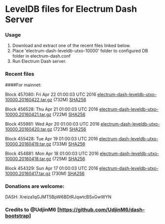 # LevelDB files for Electrum Dash Server

### Usage

1. Download and extract one of the recent files linked below.
2. Place 'electrum-dash-leveldb-utxo-10000' folder to configured DB folder in electrum-dash.conf
3. Run Electrum Dash server.

### Recent files

####For mainnet:

Block 457080: Fri Apr 22 01:00:03 UTC 2016 [electrum-dash-leveldb-utxo-10000.20160422.tar.gz](https://transfer.sh/11gH0o/electrum-dash-leveldb-utxo-10000.20160422.tar.gz) (732M) [SHA256](https://transfer.sh/NOm9m/electrum-dash-leveldb-utxo-10000.20160422.tar.gz.sha256)

Block 456528: Thu Apr 21 01:00:03 UTC 2016 [electrum-dash-leveldb-utxo-10000.20160421.tar.gz](https://transfer.sh/1205PF/electrum-dash-leveldb-utxo-10000.20160421.tar.gz) (722M) [SHA256](https://transfer.sh/2Bxmw/electrum-dash-leveldb-utxo-10000.20160421.tar.gz.sha256)

Block 455981: Wed Apr 20 01:00:03 UTC 2016 [electrum-dash-leveldb-utxo-10000.20160420.tar.gz](https://transfer.sh/r2PWY/electrum-dash-leveldb-utxo-10000.20160420.tar.gz) (723M) [SHA256](https://transfer.sh/p1qVp/electrum-dash-leveldb-utxo-10000.20160420.tar.gz.sha256)

Block 455428: Tue Apr 19 01:00:03 UTC 2016 [electrum-dash-leveldb-utxo-10000.20160419.tar.gz](https://transfer.sh/Bo8RB/electrum-dash-leveldb-utxo-10000.20160419.tar.gz) (733M) [SHA256](https://transfer.sh/td9jq/electrum-dash-leveldb-utxo-10000.20160419.tar.gz.sha256)

Block 454881: Mon Apr 18 01:00:03 UTC 2016 [electrum-dash-leveldb-utxo-10000.20160418.tar.gz](https://transfer.sh/XZegG/electrum-dash-leveldb-utxo-10000.20160418.tar.gz) (725M) [SHA256](https://transfer.sh/yAqpS/electrum-dash-leveldb-utxo-10000.20160418.tar.gz.sha256)

Block 454329: Sun Apr 17 01:00:03 UTC 2016 [electrum-dash-leveldb-utxo-10000.20160417.tar.gz](https://transfer.sh/TjH8u/electrum-dash-leveldb-utxo-10000.20160417.tar.gz) (730M) [SHA256](https://transfer.sh/ZAnNK/electrum-dash-leveldb-utxo-10000.20160417.tar.gz.sha256)

### Donations are welcome:

DASH: Xreiza1qGJMT5BpW6BDtRJqwtcBSxGwWYN

### Credits to @UdjinM6 [https://github.com/UdjinM6/dash-bootstrap]
